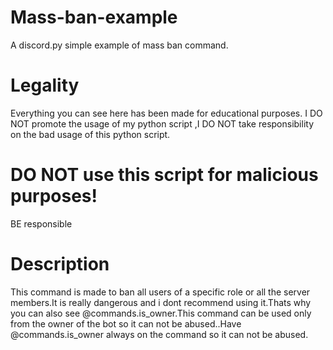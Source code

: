 # Mass-ban-example
A discord.py simple example of mass ban command.
# Legality
Everything you can see here has been made for educational purposes. I DO NOT promote the usage of my python script ,I DO NOT take responsibility on the bad usage of this python script.
# DO NOT use this script for malicious purposes!
BE responsible
# Description
This command is made to ban all users of a specific role or all the server members.It is really dangerous and i dont recommend using it.Thats why you can also see @commands.is_owner.This command can be used only from the owner of the bot so it can not be abused..Have @commands.is_owner always on the command so it can not be abused.
